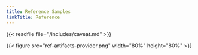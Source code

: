```yaml
---
title: Reference Samples
linkTitle: Reference
---
```


{{< readfile file="/includes/caveat.md" >}}


{{< figure src="ref-artifacts-provider.png" width="80%" height="80%" >}}